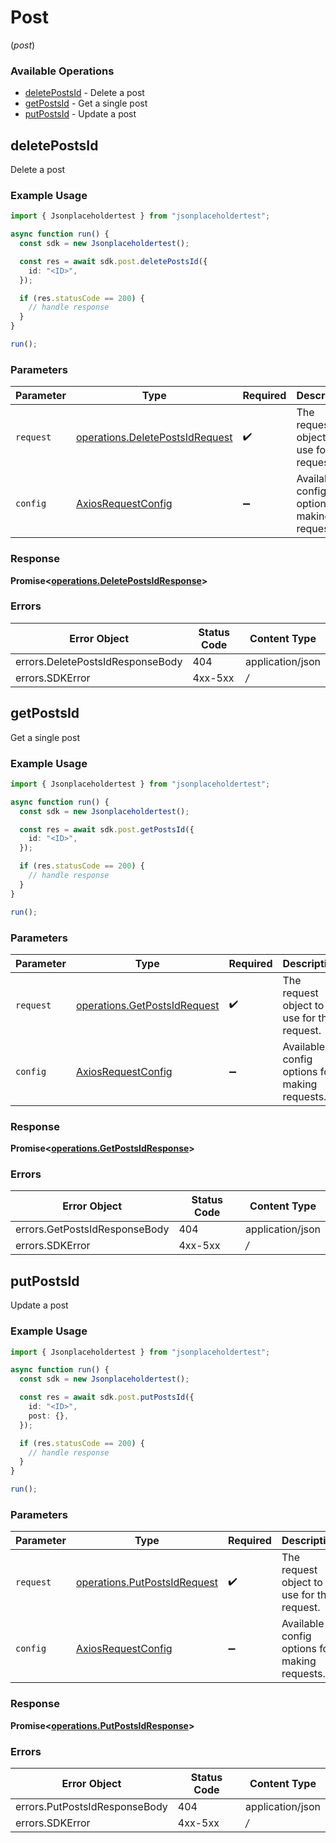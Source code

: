 # Post
(*post*)

### Available Operations

* [deletePostsId](#deletepostsid) - Delete a post
* [getPostsId](#getpostsid) - Get a single post
* [putPostsId](#putpostsid) - Update a post

## deletePostsId

Delete a post

### Example Usage

```typescript
import { Jsonplaceholdertest } from "jsonplaceholdertest";

async function run() {
  const sdk = new Jsonplaceholdertest();

  const res = await sdk.post.deletePostsId({
    id: "<ID>",
  });

  if (res.statusCode == 200) {
    // handle response
  }
}

run();
```

### Parameters

| Parameter                                                                              | Type                                                                                   | Required                                                                               | Description                                                                            |
| -------------------------------------------------------------------------------------- | -------------------------------------------------------------------------------------- | -------------------------------------------------------------------------------------- | -------------------------------------------------------------------------------------- |
| `request`                                                                              | [operations.DeletePostsIdRequest](../../sdk/models/operations/deletepostsidrequest.md) | :heavy_check_mark:                                                                     | The request object to use for the request.                                             |
| `config`                                                                               | [AxiosRequestConfig](https://axios-http.com/docs/req_config)                           | :heavy_minus_sign:                                                                     | Available config options for making requests.                                          |


### Response

**Promise<[operations.DeletePostsIdResponse](../../sdk/models/operations/deletepostsidresponse.md)>**
### Errors

| Error Object                     | Status Code                      | Content Type                     |
| -------------------------------- | -------------------------------- | -------------------------------- |
| errors.DeletePostsIdResponseBody | 404                              | application/json                 |
| errors.SDKError                  | 4xx-5xx                          | */*                              |

## getPostsId

Get a single post

### Example Usage

```typescript
import { Jsonplaceholdertest } from "jsonplaceholdertest";

async function run() {
  const sdk = new Jsonplaceholdertest();

  const res = await sdk.post.getPostsId({
    id: "<ID>",
  });

  if (res.statusCode == 200) {
    // handle response
  }
}

run();
```

### Parameters

| Parameter                                                                        | Type                                                                             | Required                                                                         | Description                                                                      |
| -------------------------------------------------------------------------------- | -------------------------------------------------------------------------------- | -------------------------------------------------------------------------------- | -------------------------------------------------------------------------------- |
| `request`                                                                        | [operations.GetPostsIdRequest](../../sdk/models/operations/getpostsidrequest.md) | :heavy_check_mark:                                                               | The request object to use for the request.                                       |
| `config`                                                                         | [AxiosRequestConfig](https://axios-http.com/docs/req_config)                     | :heavy_minus_sign:                                                               | Available config options for making requests.                                    |


### Response

**Promise<[operations.GetPostsIdResponse](../../sdk/models/operations/getpostsidresponse.md)>**
### Errors

| Error Object                  | Status Code                   | Content Type                  |
| ----------------------------- | ----------------------------- | ----------------------------- |
| errors.GetPostsIdResponseBody | 404                           | application/json              |
| errors.SDKError               | 4xx-5xx                       | */*                           |

## putPostsId

Update a post

### Example Usage

```typescript
import { Jsonplaceholdertest } from "jsonplaceholdertest";

async function run() {
  const sdk = new Jsonplaceholdertest();

  const res = await sdk.post.putPostsId({
    id: "<ID>",
    post: {},
  });

  if (res.statusCode == 200) {
    // handle response
  }
}

run();
```

### Parameters

| Parameter                                                                        | Type                                                                             | Required                                                                         | Description                                                                      |
| -------------------------------------------------------------------------------- | -------------------------------------------------------------------------------- | -------------------------------------------------------------------------------- | -------------------------------------------------------------------------------- |
| `request`                                                                        | [operations.PutPostsIdRequest](../../sdk/models/operations/putpostsidrequest.md) | :heavy_check_mark:                                                               | The request object to use for the request.                                       |
| `config`                                                                         | [AxiosRequestConfig](https://axios-http.com/docs/req_config)                     | :heavy_minus_sign:                                                               | Available config options for making requests.                                    |


### Response

**Promise<[operations.PutPostsIdResponse](../../sdk/models/operations/putpostsidresponse.md)>**
### Errors

| Error Object                  | Status Code                   | Content Type                  |
| ----------------------------- | ----------------------------- | ----------------------------- |
| errors.PutPostsIdResponseBody | 404                           | application/json              |
| errors.SDKError               | 4xx-5xx                       | */*                           |
